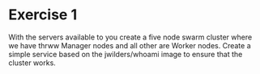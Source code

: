 # Exercise 1

With the servers available to you create a five node swarm cluster where we have thrww Manager nodes and all other are Worker nodes.
Create a simple service based on the jwilders/whoami image to ensure that the cluster works.
